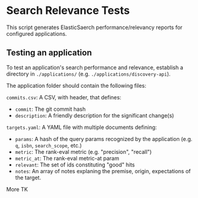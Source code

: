 # Search Relevance Tests

This script generates ElasticSaerch performance/relevancy reports for configured applications.

## Testing an application

To test an application's search performance and relevance, establish a directory in `./applications/` (e.g. `./applications/discovery-api`).

The application folder should contain the following files:

`commits.csv`: A CSV, with header, that defines:
 - `commit`: The git commit hash
 - `description`: A friendly description for the significant change(s) 

`targets.yaml`: A YAML file with multiple documents defining:
 - `params`: A hash of the query params recognized by the application (e.g. `q`, `isbn`, `search_scope`, etc.)
 - `metric`: The rank-eval metric (e.g. "precision", "recall")
 - `metric_at`: The rank-eval metric-at param
 - `relevant`: The set of ids constituting "good" hits
 - `notes`: An array of notes explaning the premise, origin, expectations of the target.

More TK
